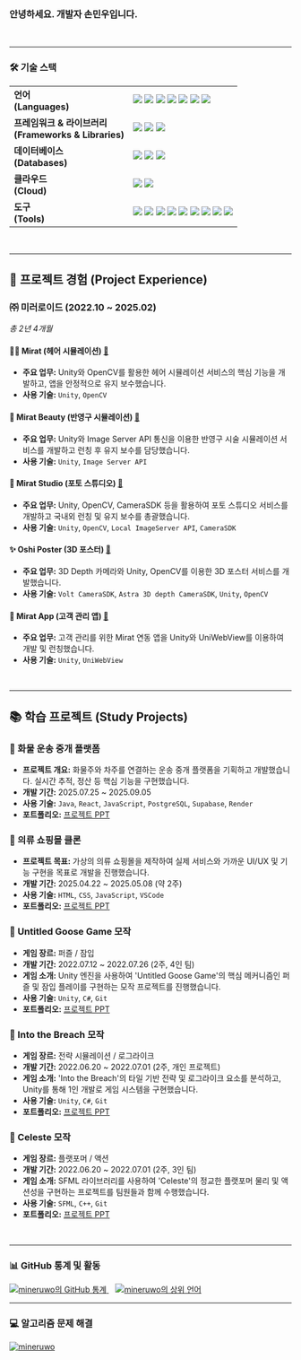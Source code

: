 <h3>안녕하세요. 개발자 손민우입니다.</h3>

<br>

---

<h3>🛠️ 기술 스택</h3>
<table style="border: none;">
  <tr style="border: none;">
    <td style="border: none;"><strong>언어<br>(Languages)</strong></td>
    <td style="border: none;">
      <img src="https://img.shields.io/badge/c-%2300599C.svg?style=for-the-badge&logo=c&logoColor=white"/>
      <img src="https://img.shields.io/badge/c++-%2300599C.svg?style=for-the-badge&logo=c%2B%2B&logoColor=white"/>
      <img src="https://img.shields.io/badge/c%23-%23239120.svg?style=for-the-badge&logo=c-sharp&logoColor=white"/>
      <img src="https://img.shields.io/badge/java-%23ED8B00.svg?style=for-the-badge&logo=openjdk&logoColor=white"/>
      <img src="https://img.shields.io/badge/javascript-%23323330.svg?style=for-the-badge&logo=javascript&logoColor=%23F7DF1E"/>
      <img src="https://img.shields.io/badge/html5-%23E34F26.svg?style=for-the-badge&logo=html5&logoColor=white"/>
      <img src="https://img.shields.io/badge/css3-%231572B6.svg?style=for-the-badge&logo=css3&logoColor=white"/>
    </td>
  </tr>
  <tr style="border: none;">
    <td style="border: none;"><strong>프레임워크 & 라이브러리<br>(Frameworks & Libraries)</strong></td>
    <td style="border: none;">
      <img src="https://img.shields.io/badge/react-%2320232a.svg?style=for-the-badge&logo=react&logoColor=%2361DAFB"/>
      <img src="https://img.shields.io/badge/flutter-%2302569B.svg?style=for-the-badge&logo=flutter&logoColor=white"/>
      <img src="https://img.shields.io/badge/unity-%23000000.svg?style=for-the-badge&logo=unity&logoColor=white"/>
    </td>
  </tr>
  <tr style="border: none;">
    <td style="border: none;"><strong>데이터베이스<br>(Databases)</strong></td>
    <td style="border: none;">
      <img src="https://img.shields.io/badge/mysql-%2300f.svg?style=for-the-badge&logo=mysql&logoColor=white"/>
      <img src="https://img.shields.io/badge/postgresql-%23316192.svg?style=for-the-badge&logo=postgresql&logoColor=white"/>
      <img src="https://img.shields.io/badge/oracle-%23F80000.svg?style=for-the-badge&logo=oracle&logoColor=white"/>
    </td>
  </tr>
  <tr style="border: none;">
    <td style="border: none;"><strong>클라우드<br>(Cloud)</strong></td>
    <td style="border: none;">
      <img src="https://img.shields.io/badge/aws-%23232F3E.svg?style=for-the-badge&logo=amazon-aws&logoColor=white"/>
      <img src="https://img.shields.io/badge/gcp-%234285F4.svg?style=for-the-badge&logo=google-cloud&logoColor=white"/>
    </td>
  </tr>
  <tr style="border: none;">
    <td style="border: none;"><strong>도구<br>(Tools)</strong></td>
    <td style="border: none;">
      <img src="https://img.shields.io/badge/git-%23F05033.svg?style=for-the-badge&logo=git&logoColor=white"/>
      <img src="https://img.shields.io/badge/jira-%230052CC.svg?style=for-the-badge&logo=jira&logoColor=white"/>
      <img src="https://img.shields.io/badge/trello-%230079BF.svg?style=for-the-badge&logo=trello&logoColor=white"/>
      <img src="https://img.shields.io/badge/confluence-%23172B4D.svg?style=for-the-badge&logo=confluence&logoColor=white"/>
      <img src="https://img.shields.io/badge/bitbucket-%230047B3.svg?style=for-the-badge&logo=bitbucket&logoColor=white"/>
      <img src="https://img.shields.io/badge/figma-%23F24E1E.svg?style=for-the-badge&logo=figma&logoColor=white"/>
      <img src="https://img.shields.io/badge/visual_studio-%235C2D91.svg?style=for-the-badge&logo=visual-studio&logoColor=white"/>
      <img src="https://img.shields.io/badge/vscode-%23007ACC.svg?style=for-the-badge&logo=visual-studio-code&logoColor=white"/>
      <img src="https://img.shields.io/badge/eclipse-%232C2255.svg?style=for-the-badge&logo=eclipse-ide&logoColor=white"/>
    </td>
  </tr>
</table>

<br>

---

## 🚀 프로젝트 경험 (Project Experience)

### ㈜ 미러로이드 (2022.10 ~ 2025.02)
*총 2년 4개월*

#### 💇‍♀️ Mirat (헤어 시뮬레이션) [🔗](https://www.mirart.co.kr/)
* **주요 업무:** Unity와 OpenCV를 활용한 헤어 시뮬레이션 서비스의 핵심 기능을 개발하고, 앱을 안정적으로 유지 보수했습니다.
* **사용 기술:** `Unity`, `OpenCV`

#### 💄 Mirat Beauty (반영구 시뮬레이션) [🔗](https://www.mirart.co.kr/)
* **주요 업무:** Unity와 Image Server API 통신을 이용한 반영구 시술 시뮬레이션 서비스를 개발하고 런칭 후 유지 보수를 담당했습니다.
* **사용 기술:** `Unity`, `Image Server API`

#### 📸 Mirat Studio (포토 스튜디오) [🔗](https://www.mirartstudio.kr/)
* **주요 업무:** Unity, OpenCV, CameraSDK 등을 활용하여 포토 스튜디오 서비스를 개발하고 국내외 런칭 및 유지 보수를 총괄했습니다.
* **사용 기술:** `Unity`, `OpenCV`, `Local ImageServer API`, `CameraSDK`

#### ✨ Oshi Poster (3D 포스터) [🔗](https://xrdive.net/oshiposter/)
* **주요 업무:** 3D Depth 카메라와 Unity, OpenCV를 이용한 3D 포스터 서비스를 개발했습니다.
* **사용 기술:** `Volt CameraSDK`, `Astra 3D depth CameraSDK`, `Unity`, `OpenCV`

#### 📱 Mirat App (고객 관리 앱) [🔗](https://play.google.com/store/search?q=%EB%AF%B8%EB%9D%BC%ED%8A%B8&c=apps)
* **주요 업무:** 고객 관리를 위한 Mirat 연동 앱을 Unity와 UniWebView를 이용하여 개발 및 런칭했습니다.
* **사용 기술:** `Unity`, `UniWebView`

<br>

---

## 📚 학습 프로젝트 (Study Projects)

### 🚚 화물 운송 중개 플랫폼
* **프로젝트 개요:** 화물주와 차주를 연결하는 운송 중개 플랫폼을 기획하고 개발했습니다. 실시간 추적, 정산 등 핵심 기능을 구현했습니다.
* **개발 기간:** 2025.07.25 ~ 2025.09.05
* **사용 기술:** `Java`, `React`, `JavaScript`, `PostgreSQL`, `Supabase`, `Render`
* **포트폴리오:** [프로젝트 PPT](https://docs.google.com/presentation/d/1-f2L11L-bgyGYkBMXS3jffJ7c0uVMkKS-1JRHorLUuo/edit?usp=sharing)

### 👕 의류 쇼핑몰 클론
* **프로젝트 목표:** 가상의 의류 쇼핑몰을 제작하여 실제 서비스와 가까운 UI/UX 및 기능 구현을 목표로 개발을 진행했습니다.
* **개발 기간:** 2025.04.22 ~ 2025.05.08 (약 2주)
* **사용 기술:** `HTML`, `CSS`, `JavaScript`, `VSCode`
* **포트폴리오:** [프로젝트 PPT](https://docs.google.com/presentation/d/1Q1C6WtoUIJLVbGpRb6FffnpWh_nJckB9g26RgKeLu5o/edit?usp=sharing)

### 🦆 Untitled Goose Game 모작
* **게임 장르:** 퍼즐 / 잠입
* **개발 기간:** 2022.07.12 ~ 2022.07.26 (2주, 4인 팀)
* **게임 소개:** Unity 엔진을 사용하여 'Untitled Goose Game'의 핵심 메커니즘인 퍼즐 및 잠입 플레이를 구현하는 모작 프로젝트를 진행했습니다.
* **사용 기술:** `Unity`, `C#`, `Git`
* **포트폴리오:** [프로젝트 PPT](https://docs.google.com/presentation/d/1tFk5OIsFmb7sqxBz_EefUPv6y6cLnzJtOdg4nU9aWDc/edit?usp=sharing)

### 🤖 Into the Breach 모작
* **게임 장르:** 전략 시뮬레이션 / 로그라이크
* **개발 기간:** 2022.06.20 ~ 2022.07.01 (2주, 개인 프로젝트)
* **게임 소개:** 'Into the Breach'의 타일 기반 전략 및 로그라이크 요소를 분석하고, Unity를 통해 1인 개발로 게임 시스템을 구현했습니다.
* **사용 기술:** `Unity`, `C#`, `Git`
* **포트폴리오:** [프로젝트 PPT](https://docs.google.com/presentation/d/1av6Px3jQs6zry_Fy-_HpJ-revbCaAJn1lAppDcN884k/edit?usp=sharing)

### 🍓 Celeste 모작
* **게임 장르:** 플랫포머 / 액션
* **개발 기간:** 2022.06.20 ~ 2022.07.01 (2주, 3인 팀)
* **게임 소개:** SFML 라이브러리를 사용하여 'Celeste'의 정교한 플랫포머 물리 및 액션성을 구현하는 프로젝트를 팀원들과 함께 수행했습니다.
* **사용 기술:** `SFML`, `C++`, `Git`
* **포트폴리오:** [프로젝트 PPT](https://docs.google.com/presentation/d/1kiEqAuKJ2osnIdRzIdB5Zn74QNlmbaswn0sxYewhOd8/edit?usp=sharing)

<br>

---

<h3>📊 GitHub 통계 및 활동</h3>
<a href="https://github.com/mineruwo">
  <img src="https://github-readme-stats.vercel.app/api?username=mineruwo&show_icons=true&theme=tokyonight" alt="mineruwo의 GitHub 통계" />
</a>
&nbsp;&nbsp;
<a href="https://github.com/mineruwo">
  <img src="https://github-readme-stats.vercel.app/api/top-langs/?username=mineruwo&layout=compact&theme=tokyonight" alt="mineruwo의 상위 언어" />
</a>


<br>

---

<h3>💻 알고리즘 문제 해결</h3>
<a href="https://solved.ac/profile/mineruwo">
  <img src="http://mazassumnida.wtf/api/v2/generate_badge?boj=mineruwo" alt="mineruwo"/>
</a>
